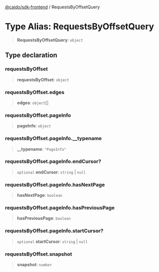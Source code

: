 [@caido/sdk-frontend](../index.md) / RequestsByOffsetQuery

# Type Alias: RequestsByOffsetQuery

> **RequestsByOffsetQuery**: `object`

## Type declaration

### requestsByOffset

> **requestsByOffset**: `object`

### requestsByOffset.edges

> **edges**: `object`[]

### requestsByOffset.pageInfo

> **pageInfo**: `object`

### requestsByOffset.pageInfo.\_\_typename

> **\_\_typename**: `"PageInfo"`

### requestsByOffset.pageInfo.endCursor?

> `optional` **endCursor**: `string` \| `null`

### requestsByOffset.pageInfo.hasNextPage

> **hasNextPage**: `boolean`

### requestsByOffset.pageInfo.hasPreviousPage

> **hasPreviousPage**: `boolean`

### requestsByOffset.pageInfo.startCursor?

> `optional` **startCursor**: `string` \| `null`

### requestsByOffset.snapshot

> **snapshot**: `number`
